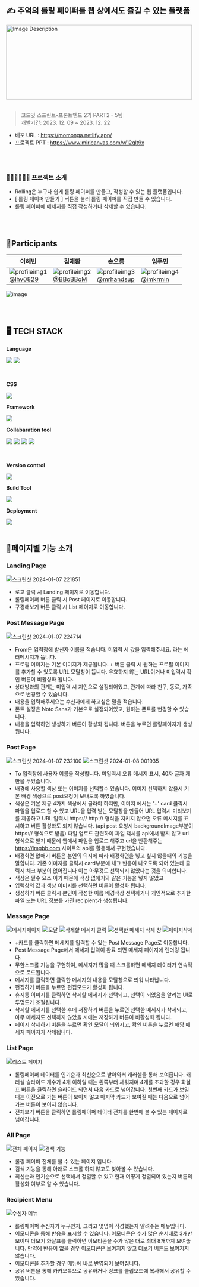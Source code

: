 ## ✍️ 추억의 롤링 페이퍼를 웹 상에서도 즐길 수 있는 플랫폼
<img style="width: 500px; height: 200px;" src="https://github.com/CodeitFE2-team5/Rolling/assets/139199039/afe67a11-8251-42bf-a279-552e4e0f1fcc" alt="Image Description">
<br/>
<br/>

 > 코드잇 스프린트-프론트엔드 2기 PART2 - 5팀 <br/>
 > 개발기간: 2023. 12. 09 ~ 2023. 12. 22 <br/>
 
- 배포 URL : https://momonga.netlify.app/
- 프로젝트 PPT : https://www.miricanvas.com/v/12qlt9x

<br/>
<br/>


### 💁🏻‍♀️💁🏻‍♂️ 프로젝트 소개
- Rolling은 누구나 쉽게 롤링 페이퍼를 만들고, 작성할 수 있는 웹 플랫폼입니다.
- [ 롤링 페이퍼 만들기 ] 버튼을 눌러 롤링 페이퍼를 직접 만들 수 있습니다.
- 롤링 페이퍼에 메세지를 직접 작성하거나 삭제할 수 있습니다.

<br/>
<br/>

## 👯Participants
|이해빈       |김재환       |손오름       |임주민       |
|-----------|-----------|-----------|-----------|
|![profileimg1](https://github.com/CodeitFE2-team5/Rolling/assets/139199039/af2630bc-11b9-452b-a8f3-9aa56ee22dc2)<br/>[@lhv0829](https://github.com/lhv0829)   | ![profileimg2](https://github.com/CodeitFE2-team5/Rolling/assets/139199039/36dba325-3807-4923-8e2f-9aa8058715d4)<br/>[@BBoBBoM](https://github.com/BBoBBoM)  | ![profileimg3](https://github.com/CodeitFE2-team5/Rolling/assets/139199039/05666643-a1fe-4028-ada1-e4c5369e4bd8)<br/>[@mrhandsup](https://github.com/mrhandsup)   | ![profileimg4](https://github.com/CodeitFE2-team5/Rolling/assets/139199039/f79e8bb8-d0bc-4e27-bb4f-847ee9174bde)<br/>[@imkrmin](https://github.com/imkrmin)   |

![image](https://github.com/CodeitFE2-team5/Rolling/assets/139199039/8142310f-4cc8-4d54-8725-a5460506843e)


<br/>
<br/>

## 🖥️ TECH STACK
<Strong>Language</Strong>

<img src="https://img.shields.io/badge/HTML5-E34F26?style=flat&logo=HTML5&logoColor=white"/> <img src="https://img.shields.io/badge/JAVASCTIPT-F7DF1E?style=flat&logo=JAVASCTIPT&logoColor=white"/>

<br/>

<Strong>CSS</Strong>

<img src="https://img.shields.io/badge/tailwindcss-white?logo=tailwindcss"/>

<br/>

<Strong>Framework</Strong>

<img src="https://img.shields.io/badge/React-61DAFB?style=flat&logo=React&logoColor=white"/> 

<br/>


<Strong>Collabaration tool</Strong>

<img src="https://img.shields.io/badge/GitHub-000000?style=flat&logo=GitHub&logoColor=white"/> <img src="https://img.shields.io/badge/Discode-5865F2?style=flat&logo=discode&logoColor=white"/> <img src="https://img.shields.io/badge/Notion-000000?style=flat&logo=notion&logoColor=white"/> <img src="https://img.shields.io/badge/Figma-F24E1E?style=flat&logo=Figma&logoColor=white"/>

<br/>

<Strong>Version control</Strong>

<img src="https://img.shields.io/badge/Git-F05032?style=flat&logo=git&logoColor=white"/>

<br/>

<Strong>Build Tool</Strong>

<img src="https://img.shields.io/badge/Vite-646CFF?style=flat&logo=Vite&logoColor=white"/>

<br/>

<Strong>Deployment</Strong>

<img src="https://img.shields.io/badge/Netlify-00C7B7?style=flat&logo=Netlify&logoColor=white"/>

<br/>
<br/>

## 📄페이지별 기능 소개
### <Strong>Landing Page</Strong>
![스크린샷 2024-01-07 221851](https://github.com/CodeitFE2-team5/Rolling/assets/139199039/0f123b28-1439-4d3e-8179-bde270bfa53d)
- 로고 클릭 시 Landing 페이지로 이동합니다.
- 롤링페이퍼 버튼 클릭 시 Post 페이지로 이동합니다.
- 구경해보기 버튼 클릭 시 List 페이지로 이동합니다.


### <Strong>Post Message Page</Strong>
![스크린샷 2024-01-07 224714](https://github.com/CodeitFE2-team5/Rolling/assets/139199039/2bb3f778-39e3-4442-ba22-4e1c4cf98ce4)
- From은 입력창에 발신자 이름을 적습니다. 미입력 시 값을 입력해주세요. 라는 에러메시지가 뜹니다.
- 프로필 이미지는 기본 이미지가 제공됩니다. + 버튼 클릭 시 원하는 프로필 이미지를 추가할 수 있도록 URL 모달창이 뜹니다. 유효하지 않는 URL이거나 미입력시 확인 버튼이 비활성화 됩니다.
- 상대방과의 관계는 미입력 시 지인으로 설정되어있고, 관계에 따라 친구, 동료, 가족으로 변경할 수 있습니다.
- 내용을 입력해주세요는 수신자에게 하고싶은 말을 적습니다.
- 폰트 설정은 Noto Sans가 기본으로 설정되어있고, 원하는 폰트를 변경할 수 있습니다.
- 내용을 입력하면 생성하기 버튼이 활성화 됩니다. 버튼을 누르면 롤링페이지가 생성됩니다.



### <Strong>Post Page</Strong>
![스크린샷 2024-01-07 232100](https://github.com/CodeitFE2-team5/Rolling/assets/131963909/2d41ff5c-a037-4f8c-96c2-74b4be0eba69)
![스크린샷 2024-01-08 001935](https://github.com/CodeitFE2-team5/Rolling/assets/131963909/81265ed7-e4ed-497f-8009-424b98575987)

- To 입력창에 사용자 이름을 작성합니다. 미입력시 오류 메시지 표시, 40자 글자 제한을 두었습니다.
- 배경에 사용할 색상 또는 이미지를 선택할수 있습니다. 이미지 선택하지 않을시 기본 배경 색상으로 post요청이 보내도록 하였습니다.
- 색상은 기본 제공 4가지 색상에서 골라야 하지만, 이미지 에서는 '+' card 클릭시 파일을 업로드 할 수 있고 URL을 입력 받는 모달창을 만들어 URL 입력시 미리보기를 제공하고
  URL 입력시 https:// http:// 형식을 지키지 않으면 오류 메시지를 표시하고 버튼 활성화도 되지 않습니다. (api post 요청시 backgroundImage부분이 https:// 형식으로 받음)
  파일 업로드 관련하여 파일 객체를 api에서 받지 않고 url 형식으로 받기 때문에 웹에서 파일을 업로드 해주고 url을 반환해주는 https://imgbb.com 사이트의 api를 활용해서 구현했습니다. 
- 배경화면 없애기 버튼은 본인의 의지에 따라 배경화면을 넣고 싶지 않을때의 기능을 말합니다. 기존 이미지를 클릭시 card부분에 체크 반응이 나오도록 되어 있는데 클릭시 체크 부분이 없어집니다 이는 아무것도 선택되지 않았다는 것을 의미합니다.
- 색상은 필수 요소 이기 때문에 색상 없애기와 같은 기능을 넣지 않았고
- 입력창의 값과 색상 이미지를 선택하면 버튼이 활성화 됩니다.
- 생성하기 버튼 클릭시 본인이 작성한 이름 배경색상 선택하거나 개인적으로 추가한 파일 또는 URL 정보를 가진 recipient가 생성됩니다.

### <Strong>Message Page</Strong>
![메세지페이지](https://github.com/CodeitFE2-team5/Rolling/assets/105328855/24fdd3d9-419c-4992-be64-4af532985ff6)
![모달](https://github.com/CodeitFE2-team5/Rolling/assets/105328855/2d137ee1-af56-4a86-a6b8-3e10a656c22f)
![삭제할 메세지 클릭](https://github.com/CodeitFE2-team5/Rolling/assets/105328855/4d87930c-fe00-490c-a31b-e9faea102601)
![선택한 메세지 삭제 창](https://github.com/CodeitFE2-team5/Rolling/assets/105328855/16ae2ba1-f593-4960-855b-4ca3f17e6f0d)
![페이지삭제](https://github.com/CodeitFE2-team5/Rolling/assets/105328855/e5f0fb3e-8338-467c-a0e7-e414d0282b3d)

- +카드를 클릭하면 메세지를 입력할 수 있는 Post Message Page로 이동합니다.
- Post Message Page에서 메세지 입력이 완료 되면 메세지 페이지에 렌더링 됩니다.
- 무한스크롤 기능을 구현하여, 메세지가 많을 때 스크롤하면 메세지 데이터가 연속적으로 로드됩니다.
- 메세지를 클릭하면 클릭한 메세지의 내용을 모달창으로 띄워 나타납니다.
- 편집하기 버튼을 누르면 편집모드가 활성화 됩니다.
- 휴지통 이미지를 클릭하면 삭제할 메세지가 선택되고, 선택이 되었음을 알리는 UI로 투명도가 조절됩니다.
- 삭제할 메세지를 선택한 후에 저장하기 버튼을 누르면 선택한 메세지가 삭제되고, 아무 메세지도 선택하지 않았을 시에는 저장하기 버튼이 비활성화 됩니다.
- 페이지 삭제하기 버튼을 누르면 확인 모달이 띄워지고, 확인 버튼을 누르면 해당 메세지 페이지가 삭제됩니다.

### <Strong>List Page</Strong>
![리스트 페이지](https://github.com/CodeitFE2-team5/Rolling/assets/51733830/488173df-0ce7-4076-9cfa-2a892df3d381)

- 롤링페이퍼 데이터를 인기순과 최신순으로 받아와서 캐러셀을 통해 보여줍니다. 캐러셀 슬라이드 개수가 4개 이하일 때는 왼쪽부터 채워지며 4개를 초과할 경우 화살표 버튼을 클릭하면 슬라이드 되면서 다음 카드로 넘어갑니다. 첫번째 카드가 보일 때는 이전으로 가는 버튼이 보이지 않고 마지막 카드가 보여질 때는 다음으로 넘어가는 버튼이 보이지 않습니다.
- 전체보기 버튼을 클릭하면 롤링페이퍼 데이터 전체를 한번에 볼 수 있는 페이지로 넘어갑니다.

### <Strong>All Page</Strong>
![전체 페이지](https://github.com/CodeitFE2-team5/Rolling/assets/51733830/c8d234f0-68c1-447b-b7ad-2cd8392d45fa)
![검색 기능](https://github.com/CodeitFE2-team5/Rolling/assets/51733830/67a65e5a-6c2a-45ea-8cf0-367480ca4e3a)

- 롤링 페이퍼 전체를 볼 수 있는 페이지 입니다.
- 검색 기능을 통해 아래로 스크롤 하지 않고도 찾아볼 수 있습니다.
- 최신순과 인기순으로 선택해서 정렬할 수 있고 현재 어떻게 정렬되어 있는지 버튼의 활성화 여부로 알 수 있습니다.

### <Strong>Recipient Menu</Strong>
![수신자 메뉴](https://github.com/CodeitFE2-team5/Rolling/assets/51733830/98064202-52e8-4ec8-b4fd-bc94d4047726)

- 롤링페이퍼 수신자가 누구인지, 그리고 몇명이 작성했는지 알려주는 메뉴입니다.
- 이모티콘을 통해 반응을 표시할 수 있습니다. 이모티콘은 수가 많은 순서대로 3개만 보이며 더보기 화살표를 클릭하면 이모티콘을 수가 많은 대로 최대 8개까지 보여줍니다. 만약에 반응이 없을 경우 이모티콘은 보여지지 않고 더보기 버튼도 보여지지 않습니다.
- 이모티콘을 추가할 경우 메뉴에 바로 반영되어 보여집니다.
- 공유 버튼을 통해 카카오톡으로 공유하거나 링크를 클립보드에 복사해서 공유할 수 있습니다.





 
